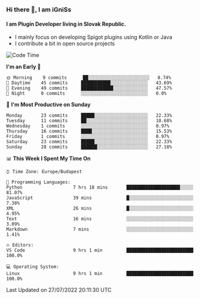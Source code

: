 ### Hi there 👋, I am iGniSs

#### I am Plugin Developer living in Slovak Republic.
- I mainly focus on developing Spigot plugins using Kotlin or Java
- I contribute a bit in open source projects

<!--START_SECTION:waka-->
![Code Time](http://img.shields.io/badge/Code%20Time-851%20hrs%2017%20mins-blue)

**I'm an Early 🐤** 

```text
🌞 Morning    9 commits      ██░░░░░░░░░░░░░░░░░░░░░░░   8.74% 
🌆 Daytime    45 commits     ███████████░░░░░░░░░░░░░░   43.69% 
🌃 Evening    49 commits     ████████████░░░░░░░░░░░░░   47.57% 
🌙 Night      0 commits      ░░░░░░░░░░░░░░░░░░░░░░░░░   0.0%

```
📅 **I'm Most Productive on Sunday** 

```text
Monday       23 commits     █████░░░░░░░░░░░░░░░░░░░░   22.33% 
Tuesday      11 commits     ██░░░░░░░░░░░░░░░░░░░░░░░   10.68% 
Wednesday    1 commits      ░░░░░░░░░░░░░░░░░░░░░░░░░   0.97% 
Thursday     16 commits     ████░░░░░░░░░░░░░░░░░░░░░   15.53% 
Friday       1 commits      ░░░░░░░░░░░░░░░░░░░░░░░░░   0.97% 
Saturday     23 commits     █████░░░░░░░░░░░░░░░░░░░░   22.33% 
Sunday       28 commits     ██████░░░░░░░░░░░░░░░░░░░   27.18%

```


📊 **This Week I Spent My Time On** 

```text
⌚︎ Time Zone: Europe/Budapest

💬 Programming Languages: 
Python                   7 hrs 18 mins       ████████████████████░░░░░   81.07% 
JavaScript               39 mins             █░░░░░░░░░░░░░░░░░░░░░░░░   7.38% 
XML                      26 mins             █░░░░░░░░░░░░░░░░░░░░░░░░   4.95% 
Text                     16 mins             ░░░░░░░░░░░░░░░░░░░░░░░░░   3.09% 
Markdown                 7 mins              ░░░░░░░░░░░░░░░░░░░░░░░░░   1.41%

🔥 Editors: 
VS Code                  9 hrs 1 min         █████████████████████████   100.0%

💻 Operating System: 
Linux                    9 hrs 1 min         █████████████████████████   100.0%

```


 Last Updated on 27/07/2022 20:11:30 UTC
<!--END_SECTION:waka-->